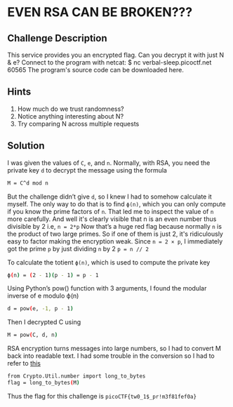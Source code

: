# EVEN RSA CAN BE BROKEN???

## Challenge Description

This service provides you an encrypted flag. Can you decrypt it with just N & e?
Connect to the program with netcat:
$ nc verbal-sleep.picoctf.net 60565
The program's source code can be downloaded here.

## Hints

1. How much do we trust randomness?  
2. Notice anything interesting about N? 
3. Try comparing N across multiple requests 

## Solution

I was given the values of `C`, `e`, and `n`. Normally, with RSA, you need the private key `d` to decrypt the message using the formula
```bash
M = C^d mod n
```

But the challenge didn’t give `d`, so I knew I had to somehow calculate it myself.
The only way to do that is to find `ϕ(n)`, which you can only compute if you know the prime factors of `n`. That led me to inspect the value of `n` more carefully. And well it's clearly visible that n is an even number thus divisible by 2 i.e, `n = 2*p`
Now that’s a huge red flag because normally `n` is the product of two large primes. So if one of them is just 2, it's ridiculously easy to factor making the encryption weak. Since `n = 2 × p`, I immediately got the prime `p` by just dividing `n` by 2 
`p = n // 2`

To calculate the totient `ϕ(n)`, which is used to compute the private key
```bash
ϕ(n) = (2 - 1)(p - 1) = p - 1
```

Using Python’s pow() function with 3 arguments, I found the modular inverse of e modulo ϕ(n)
```bash
d = pow(e, -1, p - 1)
```

Then I decrypted C using
```bash
M = pow(C, d, n)
```

RSA encryption turns messages into large numbers, so I had to convert M back into readable text. I had some trouble in the conversion so I had to refer to [this](https://pythonhosted.org/pycrypto/Crypto.Util.number-module.html)
```bash
from Crypto.Util.number import long_to_bytes
flag = long_to_bytes(M)
```

Thus the flag for this challenge is `picoCTF{tw0_1$_pr!m3f81fef0a}`
